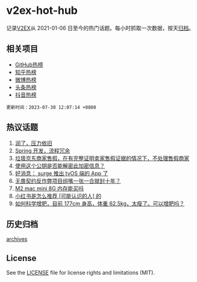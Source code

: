 # v2ex-hot-hub

 记录[V2EX](https://www.v2ex.com/)从 2021-01-06 日至今的热门话题。每小时抓取一次数据，按天[归档](archives)。
 
 ## 相关项目

- [GitHub热榜](https://github.com/snaildev/github-hot-hub)
- [知乎热榜](https://github.com/snaildev/zhihu-hot-hub)
- [微博热榜](https://github.com/snaildev/weibo-hot-hub)
- [头条热榜](https://github.com/snaildev/toutiao-hot-hub)
- [抖音热榜](https://github.com/snaildev/douyin-hot-hub)


 `更新时间：2023-07-30 12:07:14 +0800`

## 热议话题

1. [润了，压力依旧](https://www.v2ex.com/t/960891)
1. [Spring 开发，流程冗余](https://www.v2ex.com/t/960762)
1. [垃圾京东商家售假，在有完整证明卖家售假证据的情况下，不处理售假商家](https://www.v2ex.com/t/960778)
1. [使用这个公钥是否能解密此加密信息？](https://www.v2ex.com/t/960808)
1. [好消息： surge 推出 tvOS 端的 App 了](https://www.v2ex.com/t/960850)
1. [无畏契约反作弊项目组嘴一张一合就封十年？](https://www.v2ex.com/t/960755)
1. [M2 mac mini 8G 内存能买吗](https://www.v2ex.com/t/960772)
1. [小红书是怎么推荐 [可能认识的人] 的](https://www.v2ex.com/t/960798)
1. [如何科学增肥，目前 177cm 身高，体重 62.5kg，太瘦了。可以增肥吗？](https://www.v2ex.com/t/960852)

## 历史归档

[archives](archives)

## License

See the [LICENSE](LICENSE) file for license rights and limitations (MIT).
